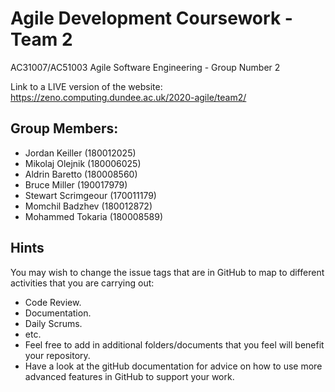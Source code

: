 # Agile Development Coursework - Team 2
AC31007/AC51003 Agile Software Engineering - Group Number 2

Link to a LIVE version of the website: https://zeno.computing.dundee.ac.uk/2020-agile/team2/

## Group Members:
- Jordan Keiller (180012025)
- Mikolaj Olejnik (180006025)
- Aldrin Baretto (180008560)
- Bruce Miller (190017979)
- Stewart Scrimgeour (170011179)
- Momchil Badzhev (180012872)
- Mohammed Tokaria (180008589)

## Hints
You may wish to change the issue tags that are in GitHub to map to different activities that you are carrying out:
- Code Review.
- Documentation.
- Daily Scrums.
- etc.
- Feel free to add in additional folders/documents that you feel will benefit your repository.
- Have a look at the gitHub documentation for advice on how to use more advanced features in GitHub to support your work.
